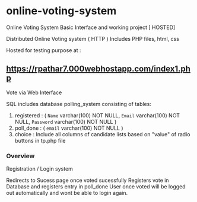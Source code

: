 # online-voting-system
Online Voting System Basic Interface and working project [ HOSTED]

Distributed Online Voting system ( HTTP )
Includes PHP files, html, css

Hosted for testing purpose at : <h2>https://rpathar7.000webhostapp.com/index1.php</h2>

Vote via Web Interface

SQL includes database polling_system consisting of tables:
1. registered : (
  `Name` varchar(100) NOT NULL,
  `Email` varchar(100) NOT NULL,
  `Password` varchar(100) NOT NULL
)
2. poll_done : (
  `email` varchar(100) NOT NULL
)
3. choice  : Include all columns of candidate lists based on "value" of radio buttons in tp.php file


<h3>Overview</h3>
Registration / Login system

Redirects to Sucess page once voted sucessfully
Registers vote in Database and registers entry in poll_done
User once voted will be logged out automatically and wont be able to login again.

